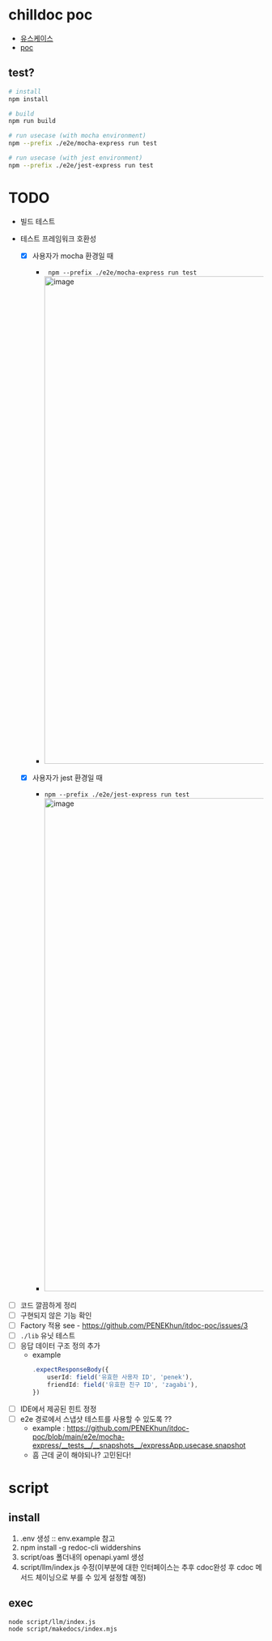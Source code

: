 # chilldoc poc

- [유스케이스](https://github.com/PENEKhun/itdoc-poc/blob/main/e2e)
- [poc](https://github.com/PENEKhun/itdoc-poc/tree/main/lib)
## test?

```bash
# install
npm install

# build
npm run build

# run usecase (with mocha environment)
npm --prefix ./e2e/mocha-express run test

# run usecase (with jest environment)
npm --prefix ./e2e/jest-express run test
```


# TODO

- 빌드 테스트

- 테스트 프레임워크 호환성
    - [x] 사용자가 mocha 환경일 때
        - ` npm --prefix ./e2e/mocha-express run test`
        - <img width="964" alt="image" src="https://github.com/user-attachments/assets/88f5a9cd-d6fb-4b6f-9d88-39f1c672808d" />

    - [x] 사용자가 jest 환경일 때
        - `npm --prefix ./e2e/jest-express run test`
        - <img width="975" alt="image" src="https://github.com/user-attachments/assets/e37bed75-aaa3-43e4-8206-771ee400bb27" />

- [ ] 코드 깔끔하게 정리
- [ ] 구현되지 않은 기능 확인
- [ ] Factory 적용 see - https://github.com/PENEKhun/itdoc-poc/issues/3
- [ ] `./lib` 유닛 테스트
- [ ] 응답 데이터 구조 정의 추가
    - example
      ```ts
      .expectResponseBody({
          userId: field('유효한 사용자 ID', 'penek'),
          friendId: field('유효한 친구 ID', 'zagabi'),
      })
      ```
- [ ] IDE에서 제공된 힌트 정정
- [ ] e2e 경로에서 스냅샷 테스트를 사용할 수 있도록 ??
  - example : https://github.com/PENEKhun/itdoc-poc/blob/main/e2e/mocha-express/__tests__/__snapshots__/expressApp.usecase.snapshot
  - 흠 근데 굳이 해야되나? 고민된다!


# script

## install
1. .env 생성 :: env.example 참고 
2. npm install -g redoc-cli widdershins
3. script/oas 폴더내의 openapi.yaml 생성
4. script/llm/index.js 수정(이부분에 대한 인터페이스는 추후 cdoc완성 후 cdoc 메서드 체이닝으로 부를 수 있게 설정할 예정)

## exec
```
node script/llm/index.js
node script/makedocs/index.mjs
``` 